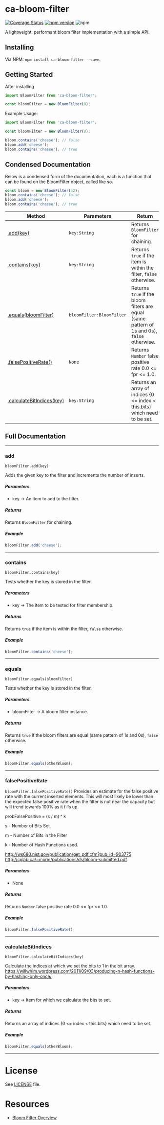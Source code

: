 # ca-bloom-filter

[![Coverage Status](https://coveralls.io/repos/github/chrisakroyd/ca-bloom-filter/badge.svg?branch=main)](https://coveralls.io/github/chrisakroyd/bit-vec?branch=main)
[![npm version](https://badge.fury.io/js/ca-bloom-filter.svg)](https://badge.fury.io/js/ca-bloom-filter)
![npm](https://img.shields.io/npm/dm/ca-bloom-filter)

A lightweight, performant bloom filter implementation with a simple API.

## Installing
Via NPM: `npm install ca-bloom-filter --save`.

## Getting Started

After installing
```js
import BloomFilter from 'ca-bloom-filter';

const bloomFilter = new BloomFilter(8);
```

Example Usage:


```js
import BloomFilter from 'ca-bloom-filter';

const bloomFilter = new BloomFilter(8);

bloom.contains('cheese'); // false
bloom.add('cheese');
bloom.contains('cheese'); // true
```

## Condensed Documentation

Below is a condensed form of the documentation, each is a function that can be found on the BloomFilter object, called like so.

```js
const bloom = new BloomFilter(42);
bloom.contains('cheese'); // false
bloom.add('cheese');
bloom.contains('cheese'); // true
```


| Method | Parameters | Return |
| ----------- | -------- | ------ |
| [.add(key)](#add) | `key:String` | Returns `BloomFilter` for chaining. |
| [.contains(key)](#contains) | `key:String` | Returns `true` if the item is within the filter, `false` otherwise. |
| [.equals(bloomFilter)](#equals) | `bloomFilter:BloomFilter` | Returns `true` if the bloom filters are equal (same pattern of 1s and 0s), `false` otherwise.|
| [.falsePositiveRate()](#falsepositiverate) | `None` |  Returns `Number` false positive rate 0.0 <= fpr <= 1.0. |
| [.calculateBitIndices(key)](#calculatebitindices) | `key:String` | Returns an array of indices {0 <= index < this.bits} which need to be set. |

## Full Documentation

---

### add
`bloomFilter.add(key)`

Adds the given key to the filter and increments the number of inserts.

##### Parameters
* key -> An item to add to the filter.

##### Returns
Returns `BloomFilter` for chaining.

##### Example

```js
bloomFilter.add('cheese');
```

---

### contains
`bloomFilter.contains(key)`

Tests whether the key is stored in the filter.

##### Parameters
* key -> The item to be tested for filter membership.

##### Returns
Returns `true` if the item is within the filter, `false` otherwise.

##### Example

```js
bloomFilter.contains('cheese');
```

---

### equals
`bloomFilter.equals(bloomFilter)`

Tests whether the key is stored in the filter.

##### Parameters
* bloomFilter -> A bloom filter instance.

##### Returns
Returns `true` if the bloom filters are equal (same pattern of 1s and 0s), `false` otherwise.

##### Example

```js
bloomFilter.equals(otherBloom);
```

---

### falsePositiveRate
`bloomFilter.falsePositiveRate()`
Provides an estimate for the false positive rate with the current inserted elements.
This will most likely be lower than the expected false positive rate when the filter
is not near the capacity but will trend towards 100% as it fills up.

probFalsePositive = (s / m) ^ k

s - Number of Bits Set.

m - Number of Bits in the Filter

k - Number of Hash Functions used.

http://ws680.nist.gov/publication/get_pdf.cfm?pub_id=903775
http://cglab.ca/~morin/publications/ds/bloom-submitted.pdf

##### Parameters
* None

##### Returns
Returns `Number` false positive rate 0.0 <= fpr <= 1.0.

##### Example

```js
bloomFilter.falsePositiveRate();
```

------

### calculateBitIndices
`bloomFilter.calculateBitIndices(key)`

Calculate the indices at which we set the bits to 1 in the bit array.
https://willwhim.wordpress.com/2011/09/03/producing-n-hash-functions-by-hashing-only-once/

##### Parameters
* key -> Item for which we calculate the bits to set.

##### Returns
Returns an array of indices {0 <= index < this.bits} which need to be set.

##### Example

```js
bloomFilter.equals(otherBloom);
```

---

# License
See [LICENSE](https://github.com/ChrisAkroyd/ca-bloom-filter/blob/master/LICENSE) file.

# Resources

* [Bloom Filter Overview](https://en.wikipedia.org/wiki/Bloom_filter)
